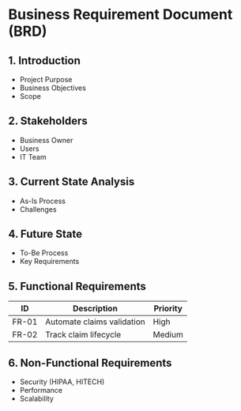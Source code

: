 # Business Requirement Document (BRD)

## 1. Introduction
- Project Purpose
- Business Objectives
- Scope

## 2. Stakeholders
- Business Owner
- Users
- IT Team

## 3. Current State Analysis
- As-Is Process
- Challenges

## 4. Future State
- To-Be Process
- Key Requirements

## 5. Functional Requirements
| ID | Description | Priority |
|----|-------------|----------|
| FR-01 | Automate claims validation | High |
| FR-02 | Track claim lifecycle | Medium |

## 6. Non-Functional Requirements
- Security (HIPAA, HITECH)
- Performance
- Scalability
